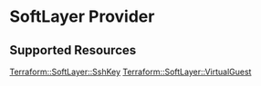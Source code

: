# SoftLayer Provider

## Supported Resources

[Terraform::SoftLayer::SshKey](docs/providers/softlayer/SshKey.md)
[Terraform::SoftLayer::VirtualGuest](docs/providers/softlayer/VirtualGuest.md)